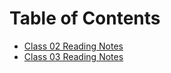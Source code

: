 # Table of Contents

- [Class 02 Reading Notes](class-02.md)
- [Class 03 Reading Notes](class-03.md)